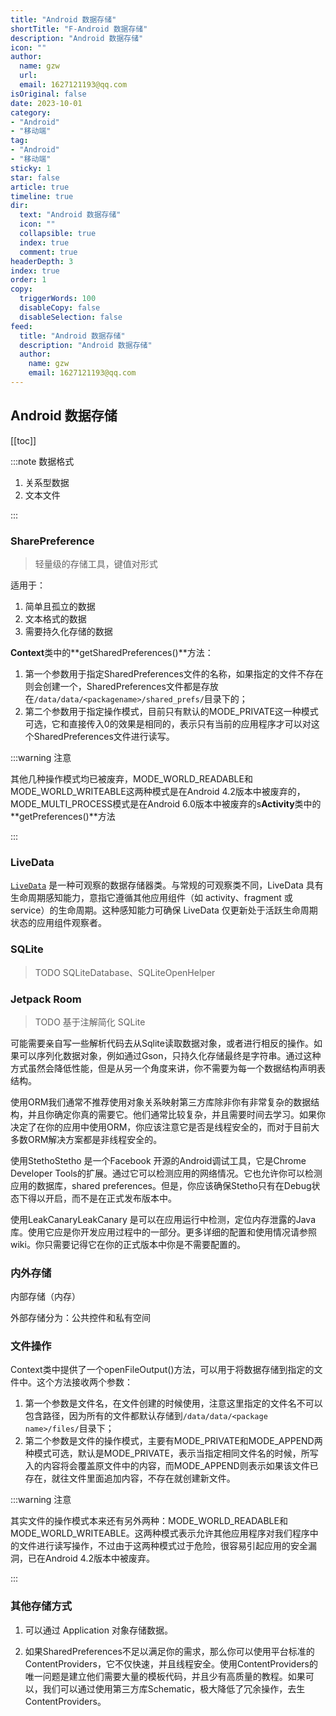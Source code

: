 ```yaml
---
title: "Android 数据存储"
shortTitle: "F-Android 数据存储"
description: "Android 数据存储"
icon: ""
author: 
  name: gzw
  url: 
  email: 1627121193@qq.com
isOriginal: false
date: 2023-10-01
category: 
- "Android"
- "移动端"
tag:
- "Android"
- "移动端"
sticky: 1
star: false
article: true
timeline: true
dir:
  text: "Android 数据存储"
  icon: ""
  collapsible: true
  index: true
  comment: true
headerDepth: 3
index: true
order: 1
copy:
  triggerWords: 100
  disableCopy: false
  disableSelection: false
feed:
  title: "Android 数据存储"
  description: "Android 数据存储"
  author:
    name: gzw
    email: 1627121193@qq.com
---
```




## Android 数据存储

[[toc]]



:::note 数据格式

1. 关系型数据
2. 文本文件

:::



### SharePreference

> 轻量级的存储工具，键值对形式

适用于：

1. 简单且孤立的数据
2. 文本格式的数据
3. 需要持久化存储的数据

**Context**类中的**getSharedPreferences()**方法：

1. 第一个参数用于指定SharedPreferences文件的名称，如果指定的文件不存在则会创建一个，SharedPreferences文件都是存放在`/data/data/<packagename>/shared_prefs/`目录下的；
2. 第二个参数用于指定操作模式，目前只有默认的MODE_PRIVATE这一种模式可选，它和直接传入0的效果是相同的，表示只有当前的应用程序才可以对这个SharedPreferences文件进行读写。

:::warning 注意

其他几种操作模式均已被废弃，MODE_WORLD_READABLE和MODE_WORLD_WRITEABLE这两种模式是在Android 4.2版本中被废弃的，MODE_MULTI_PROCESS模式是在Android 6.0版本中被废弃的s**Activity**类中的**getPreferences()**方法

:::



### LiveData

[`LiveData`](https://developer.android.google.cn/reference/androidx/lifecycle/LiveData?hl=zh-cn) 是一种可观察的数据存储器类。与常规的可观察类不同，LiveData 具有生命周期感知能力，意指它遵循其他应用组件（如 activity、fragment 或 service）的生命周期。这种感知能力可确保 LiveData 仅更新处于活跃生命周期状态的应用组件观察者。



### SQLite

> TODO SQLiteDatabase、SQLiteOpenHelper



### Jetpack Room

> TODO 基于注解简化 SQLite

可能需要亲自写一些解析代码去从Sqlite读取数据对象，或者进行相反的操作。如果可以序列化数据对象，例如通过Gson，只持久化存储最终是字符串。通过这种方式虽然会降低性能，但是从另一个角度来讲，你不需要为每一个数据结构声明表结构。

使用ORM我们通常不推荐使用对象关系映射第三方库除非你有非常复杂的数据结构，并且你确定你真的需要它。他们通常比较复杂，并且需要时间去学习。如果你决定了在你的应用中使用ORM，你应该注意它是否是线程安全的，而对于目前大多数ORM解决方案都是非线程安全的。

使用StethoStetho 是一个Facebook 开源的Android调试工具，它是Chrome Developer Tools的扩展。通过它可以检测应用的网络情况。它也允许你可以检测应用的数据库，shared preferences。但是，你应该确保Stetho只有在Debug状态下得以开启，而不是在正式发布版本中。

使用LeakCanaryLeakCanary 是可以在应用运行中检测，定位内存泄露的Java库。使用它应是你开发应用过程中的一部分。更多详细的配置和使用情况请参照wiki。你只需要记得它在你的正式版本中你是不需要配置的。



### 内外存储

内部存储（内存）

外部存储分为：公共控件和私有空间



### 文件操作

Context类中提供了一个openFileOutput()方法，可以用于将数据存储到指定的文件中。这个方法接收两个参数：

1. 第一个参数是文件名，在文件创建的时候使用，注意这里指定的文件名不可以包含路径，因为所有的文件都默认存储到`/data/data/<package name>/files/`目录下；
2. 第二个参数是文件的操作模式，主要有MODE_PRIVATE和MODE_APPEND两种模式可选，默认是MODE_PRIVATE，表示当指定相同文件名的时候，所写入的内容将会覆盖原文件中的内容，而MODE_APPEND则表示如果该文件已存在，就往文件里面追加内容，不存在就创建新文件。

:::warning 注意

其实文件的操作模式本来还有另外两种：MODE_WORLD_READABLE和MODE_WORLD_WRITEABLE。这两种模式表示允许其他应用程序对我们程序中的文件进行读写操作，不过由于这两种模式过于危险，很容易引起应用的安全漏洞，已在Android 4.2版本中被废弃。

:::



### 其他存储方式

1. 可以通过 Application 对象存储数据。

2. 如果SharedPreferences不足以满足你的需求，那么你可以使用平台标准的ContentProviders，它不仅快速，并且线程安全。使用ContentProviders的唯一问题是建立他们需要大量的模板代码，并且少有高质量的教程。如果可以，我们可以通过使用第三方库Schematic，极大降低了冗余操作，去生ContentProviders。